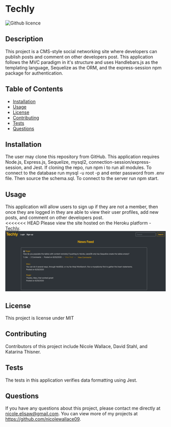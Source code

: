 # Techly
![Github licence](http://img.shields.io/badge/license-MIT-blue.svg)

## Description 
This project is a CMS-style social networking site where developers can publish posts and comment on other developers post. This application follows the MVC paradigm in it's structure and uses Handlebars.js as the templating language, Sequelize as the ORM, and the express-session npm package for authentication. 

## Table of Contents
* [Installation](#installation)
* [Usage](#usage)
* [License](#license)
* [Contributing](#contributing)
* [Tests](#tests)
* [Questions](#questions)

## Installation 
The user may clone this repository from GitHub. This application requires Node.js, Express.js, Sequelize, mysql2, connection-session/express-session, and  Jest. If cloning the repo, run npm i to run all modules. To connect to the database run mysql -u root -p and enter password from .env file. Then source the schema.sql. To connect to the server run npm start. 

## Usage 
This application will allow users to sign up if they are not a member, then once they are logged in they are able to view their user profiles, add new posts, and comment on other developers post.<br>
<<<<<<< HEAD
Please view the site hosted on the Heroku platform - [Techly](https://techly.herokuapp.com/).<br>
<img src="assets/images/screenshot.png">

## License 
This project is license under MIT

## Contributing 
Contributors of this project include Nicole Wallace, David Stahl, and Katarina Thisner. 

## Tests
The tests in this application verifies data formatting using Jest.  

## Questions
If you have any questions about this project, please contact me directly at nicole.elisaw@gmail.com. You can view more of my projects at https://github.com/nicolewallace09.